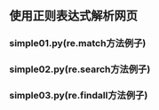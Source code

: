 ## 使用正则表达式解析网页

### simple01.py(re.match方法例子)

### simple02.py(re.search方法例子)

### simple03.py(re.findall方法例子)
